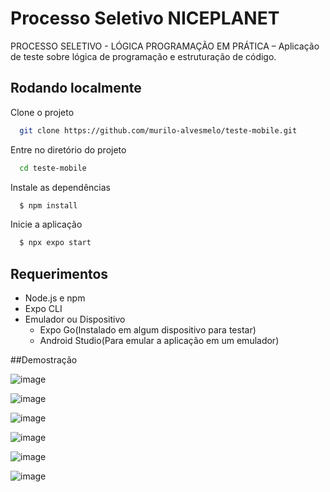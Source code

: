 
# Processo Seletivo NICEPLANET

PROCESSO SELETIVO - LÓGICA PROGRAMAÇÃO EM PRÁTICA – Aplicação de teste
sobre lógica de programação e estruturação de código.

## Rodando localmente

Clone o projeto

```bash
  git clone https://github.com/murilo-alvesmelo/teste-mobile.git
```

Entre no diretório do projeto

```bash
  cd teste-mobile
```

Instale as dependências

```bash
  $ npm install
```

Inicie a aplicação

```bash
  $ npx expo start
```

## Requerimentos

- Node.js e npm
- Expo CLI
- Emulador ou Dispositivo
    - Expo Go(Instalado em algum dispositivo para testar)
    - Android Studio(Para emular a aplicação em um emulador)

##Demostração

![image](https://github.com/murilo-alvesmelo/teste-mobile/assets/83835393/3306f2e0-0c74-428b-97cd-c243630812b7)

![image](https://github.com/murilo-alvesmelo/teste-mobile/assets/83835393/3d781538-0b8d-4aa6-a093-e99e5bdd117d)

![image](https://github.com/murilo-alvesmelo/teste-mobile/assets/83835393/b373bea2-d63a-4e70-83ee-f627c9bcad63)

![image](https://github.com/murilo-alvesmelo/teste-mobile/assets/83835393/5553ff26-ace9-4d53-a480-682712dcafc6)

![image](https://github.com/murilo-alvesmelo/teste-mobile/assets/83835393/f8f312f6-1e22-4d80-8678-882f87cc397c)

![image](https://github.com/murilo-alvesmelo/teste-mobile/assets/83835393/159142f6-5c7a-43c1-af85-68871dd58ecf)




